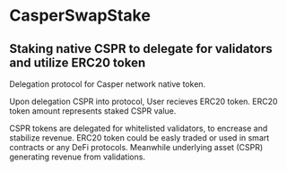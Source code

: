 # CasperSwapStake
## Staking native CSPR to delegate for validators and utilize ERC20 token

Delegation protocol for Casper network native token.

Upon delegation CSPR into protocol, User recieves ERC20 token.
ERC20 token amount represents staked CSPR value.

CSPR tokens are delegated for whitelisted validators, to encrease and stabilize revenue.
ERC20 token could be easly traded or used in smart contracts or any DeFi protocols.
Meanwhile underlying asset (CSPR) generating revenue from validations. 